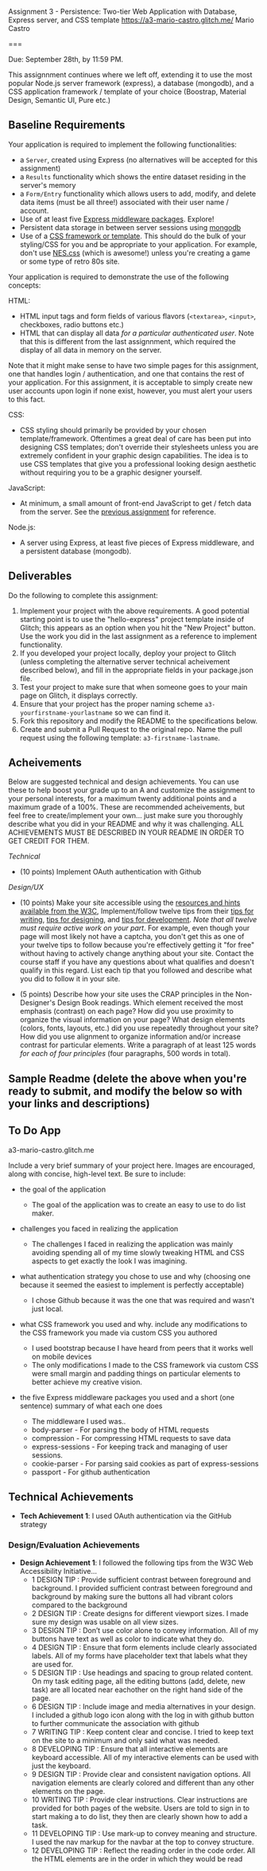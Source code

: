 Assignment 3 - Persistence: Two-tier Web Application with Database, Express server, and CSS template
https://a3-mario-castro.glitch.me/
Mario Castro


===

Due: September 28th, by 11:59 PM.

This assignnment continues where we left off, extending it to use the most popular Node.js server framework (express), a database (mongodb), and a CSS application framework / template of your choice (Boostrap, Material Design, Semantic UI, Pure etc.)

Baseline Requirements
---

Your application is required to implement the following functionalities:

- a `Server`, created using Express (no alternatives will be accepted for this assignment)
- a `Results` functionality which shows the entire dataset residing in the server's memory
- a `Form/Entry` functionality which allows users to add, modify, and delete data items (must be all three!) associated with their user name / account.
- Use of at least five [Express middleware packages](https://expressjs.com/en/resources/middleware.html). Explore! 
- Persistent data storage in between server sessions using [mongodb](https://www.mongodb.com/cloud/atlas)
- Use of a [CSS framework or template](https://github.com/troxler/awesome-css-frameworks). This should do the bulk of your styling/CSS for you and be appropriate to your application. For example, don't use [NES.css](https://nostalgic-css.github.io/NES.css/) (which is awesome!) unless you're creating a game or some type of retro 80s site.

Your application is required to demonstrate the use of the following concepts:

HTML:
- HTML input tags and form fields of various flavors (`<textarea>`, `<input>`, checkboxes, radio buttons etc.)
- HTML that can display all data *for a particular authenticated user*. Note that this is different from the last assignnment, which required the display of all data in memory on the server.

Note that it might make sense to have two simple pages for this assignment, one that handles login / authentication, and one that contains the rest of your application. For this assignment, it is acceptable to simply create new user accounts upon login if none exist, however, you must alert your users to this fact.

CSS:
- CSS styling should primarily be provided by your chosen template/framework. Oftentimes a great deal of care has been put into designing CSS templates; don't override their stylesheets unless you are extremely confident in your graphic design capabilities. The idea is to use CSS templates that give you a professional looking design aesthetic without requiring you to be a graphic designer yourself.

JavaScript:
- At minimum, a small amount of front-end JavaScript to get / fetch data from the server. See the [previous assignment](https://github.com/cs4241-19a/a2-shortstack) for reference.

Node.js:
- A server using Express, at least five pieces of Express middleware, and a persistent database (mongodb).

Deliverables
---

Do the following to complete this assignment:

1. Implement your project with the above requirements. A good potential starting point is to use the "hello-express" project template inside of Glitch; this appears as an option when you hit the "New Project" button. Use the work you did in the last assignment as a reference to implement functionality.
2. If you developed your project locally, deploy your project to Glitch (unless completing the alternative server technical acheivement described below), and fill in the appropriate fields in your package.json file.
3. Test your project to make sure that when someone goes to your main page on Glitch, it displays correctly.
4. Ensure that your project has the proper naming scheme `a3-yourfirstname-yourlastname` so we can find it.
5. Fork this repository and modify the README to the specifications below.
6. Create and submit a Pull Request to the original repo. Name the pull request using the following template: `a3-firstname-lastname`.

Acheivements
---

Below are suggested technical and design achievements. You can use these to help boost your grade up to an A and customize the assignment to your personal interests, for a maximum twenty additional points and a maximum grade of a 100%. These are recommended acheivements, but feel free to create/implement your own... just make sure you thoroughly describe what you did in your README and why it was challenging. ALL ACHIEVEMENTS MUST BE DESCRIBED IN YOUR README IN ORDER TO GET CREDIT FOR THEM.

*Technical*
- (10 points) Implement OAuth authentication with Github

*Design/UX*
- (10 points) Make your site accessible using the [resources and hints available from the W3C](https://www.w3.org/WAI/), Implement/follow twelve tips from their [tips for writing](https://www.w3.org/WAI/tips/writing/), [tips for designing](https://www.w3.org/WAI/tips/designing/), and [tips for development](https://www.w3.org/WAI/tips/developing/). *Note that all twelve must require active work on your part*. For example, even though your page will most likely not have a captcha, you don't get this as one of your twelve tips to follow because you're effectively getting it "for free" without having to actively change anything about your site. Contact the course staff if you have any questions about what qualifies and doesn't qualify in this regard. List each tip that you followed and describe what you did to follow it in your site.
  
- (5 points) Describe how your site uses the CRAP principles in the Non-Designer's Design Book readings. Which element received the most emphasis (contrast) on each page? How did you use proximity to organize the visual information on your page? What design elements (colors, fonts, layouts, etc.) did you use repeatedly throughout your site? How did you use alignment to organize information and/or increase contrast for particular elements. Write a paragraph of at least 125 words *for each of four principles* (four paragraphs, 500 words in total). 

Sample Readme (delete the above when you're ready to submit, and modify the below so with your links and descriptions)
---

## To Do App

a3-mario-castro.glitch.me

Include a very brief summary of your project here. Images are encouraged, along with concise, high-level text. Be sure to include:

- the goal of the application
  - The goal of the application was to create an easy to use to do list maker.
  
- challenges you faced in realizing the application
  - The challenges I faced in realizing the application was mainly avoiding spending all of my time slowly tweaking HTML and CSS aspects to get exactly the look I was imagining. 
  
- what authentication strategy you chose to use and why (choosing one because it seemed the easiest to implement is perfectly acceptable)
  - I chose Github because it was the one that was required and wasn't just local. 

- what CSS framework you used and why. include any modifications to the CSS framework you made via custom CSS you authored
  - I used bootstrap because I have heard from peers that it works well on mobile devices
  - The only modifications I made to the CSS framework via custom CSS were small margin and padding things on particular elements to better achieve my creative vision.
  
- the five Express middleware packages you used and a short (one sentence) summary of what each one does
  - The middleware I used was..
  - body-parser - For parsing the body of HTML requests
  - compression - For compressing HTML requests to save data
  - express-sessions - For keeping track and managing of user sessions.
  - cookie-parser - For parsing said cookies as part of express-sessions
  - passport - For github authentication

## Technical Achievements
- **Tech Achievement 1**: I used OAuth authentication via the GitHub strategy

### Design/Evaluation Achievements
- **Design Achievement 1**: I followed the following tips from the W3C Web Accessibility Initiative...
  - 1 DESIGN TIP : Provide sufficient contrast between foreground and background. I provided sufficient contrast between foreground and background by making sure the buttons all had vibrant colors compared to the background
  - 2 DESIGN TIP : Create designs for different viewport sizes. I made sure my design was usable on all view sizes.
  - 3 DESIGN TIP : Don’t use color alone to convey information. All of my buttons have text as well as color to indicate what they do. 
  - 4 DESIGN TIP : Ensure that form elements include clearly associated labels. All of my forms have placeholder text that labels what they are used for.
  - 5 DESIGN TIP : Use headings and spacing to group related content. On my task editing page, all the editing buttons (add, delete, new task) are all located near eachother on the right hand side of the page.
  - 6 DESIGN TIP : Include image and media alternatives in your design. I included a github logo icon along with the log in with github button to further communicate the association with github
  - 7 WRITING TIP : Keep content clear and concise. I tried to keep text on the site to a minimum and only said what was needed.
  - 8 DEVELOPING TIP : Ensure that all interactive elements are keyboard accessible. All of my interactive elements can be used with just the keyboard.
  - 9 DESIGN TIP : Provide clear and consistent navigation options. All navigation elements are clearly colored and different than any other elements on the page. 
  - 10 WRITING TIP : Provide clear instructions. Clear instructions are provided for both pages of the website. Users are told to sign in to start making a to do list, they then are clearly shown how to add a task. 
  - 11 DEVELOPING TIP : Use mark-up to convey meaning and structure. I used the nav markup for the navbar at the top to convey structure. 
  - 12 DEVELOPING TIP : Reflect the reading order in the code order. All the HTML elements are in the order in which they would be read